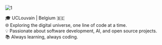 ![1](https://github.com/cmrabdu/cmrabdu/assets/145005019/ef7a080f-fc15-43ef-b377-7094b214838d)

🎓 UCLouvain | Belgium 🇧🇪 <br>
🌐 Exploring the digital universe, one line of code at a time. <br>
💡 Passionate about software development, AI, and open source projects. <br>
📚 Always learning, always coding. <br>
          
          
